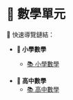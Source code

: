 # 📘 數學單元

🔗 快速導覽鏈結：

- **📌 小學數學**

  - [📚 小學數學](國小數學/README.md)

<!-- - **📌 國中數學**

  - [📚 國中數學架構](國中數學/README.md) -->

- **📌 高中數學**
  - [📚 高中數學](高中數學/README.md)
